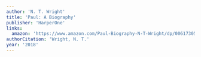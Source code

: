 ```yaml
---
author: 'N. T. Wright'
title: 'Paul: A Biography'
publisher: 'HarperOne'
links:
  amazon: 'https://www.amazon.com/Paul-Biography-N-T-Wright/dp/0061730580'
authorCitation: 'Wright, N. T.'
year: '2018'
---
```

